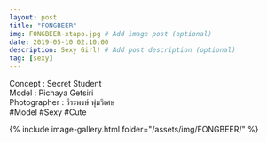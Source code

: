 ```yaml
---
layout: post
title: "FONGBEER"
img: FONGBEER-xtapo.jpg # Add image post (optional)
date: 2019-05-10 02:10:00
description: Sexy Girl! # Add post description (optional)
tag: [sexy]
---
```

Concept : Secret Student  
Model : Pichaya Getsiri  
Photographer : วีระพงษ์ พุ่มวิเศษ  
#Model #Sexy #Cute

{% include image-gallery.html folder="/assets/img/FONGBEER/" %}
